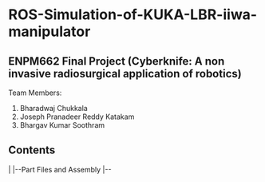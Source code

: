 # ROS-Simulation-of-KUKA-LBR-iiwa-manipulator

## ENPM662 Final Project (Cyberknife: A non invasive radiosurgical application of robotics)

Team Members: 
1. Bharadwaj Chukkala
2. Joseph Pranadeer Reddy Katakam
3. Bhargav Kumar Soothram

## Contents
|
|--Part Files and Assembly
|--
